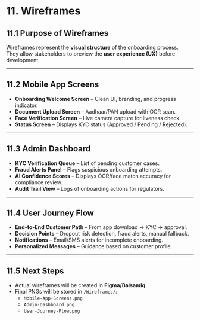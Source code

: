 # 11. Wireframes

## **11.1 Purpose of Wireframes**
Wireframes represent the **visual structure** of the onboarding process.  
They allow stakeholders to preview the **user experience (UX)** before development.  

---

## **11.2 Mobile App Screens**
- **Onboarding Welcome Screen** – Clean UI, branding, and progress indicator.  
- **Document Upload Screen** – Aadhaar/PAN upload with OCR scan.  
- **Face Verification Screen** – Live camera capture for liveness check.  
- **Status Screen** – Displays KYC status (Approved / Pending / Rejected).  

---

## **11.3 Admin Dashboard**
- **KYC Verification Queue** – List of pending customer cases.  
- **Fraud Alerts Panel** – Flags suspicious onboarding attempts.  
- **AI Confidence Scores** – Displays OCR/face match accuracy for compliance review.  
- **Audit Trail View** – Logs of onboarding actions for regulators.  

---

## **11.4 User Journey Flow**
- **End-to-End Customer Path** – From app download → KYC → approval.  
- **Decision Points** – Dropout risk detection, fraud alerts, manual fallback.  
- **Notifications** – Email/SMS alerts for incomplete onboarding.  
- **Personalized Messages** – Guidance based on customer profile.  

---

## **11.5 Next Steps**
- Actual wireframes will be created in **Figma/Balsamiq**.  
- Final PNGs will be stored in `/Wireframes/`:
  - `Mobile-App-Screens.png`
  - `Admin-Dashboard.png`
  - `User-Journey-Flow.png`  
